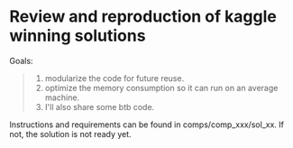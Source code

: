 # Review and reproduction of kaggle winning solutions 

Goals:
>1. modularize the code for future reuse.
>2. optimize the memory consumption so it can run on an average machine.
>3. I'll also share some btb code.

Instructions and requirements can be found in comps/comp_xxx/sol_xx. If not, the solution is not ready yet.
